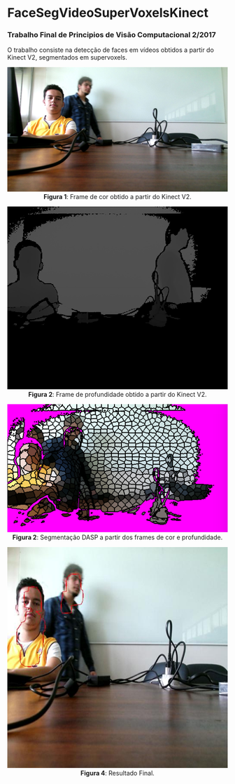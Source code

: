 # FaceSegVideoSuperVoxelsKinect
### Trabalho Final de Principios de Visão Computacional 2/2017
O trabalho consiste na detecção de faces em vídeos obtidos a partir do Kinect V2, segmentados em supervoxels.

<p align="center">
  <img src="input_frames/ColorFrame0102.jpg" width="600">
  <br>
  <t><b>Figura 1</b>: Frame de cor obtido a partir do Kinect V2.</t>
  <br>
</p>

<p align="center">
  <img src="dasp/profundidade.png" width="600">
  <br>
  <t><b>Figura 2</b>: Frame de profundidade obtido a partir do Kinect V2.</t>
  <br>
</p>

<p align="center">
  <img src="input_dasp/DASPFrame0102.png" width="600">
  <br>
  <t><b>Figura 2</b>: Segmentação DASP a partir dos frames de cor e profundidade.</t>
  <br>
</p>

<p align="center">
  <img src="results/3.jpg" width="600">
  <br>
  <t><b>Figura 4</b>: Resultado Final.</t>
  <br>
</p>
